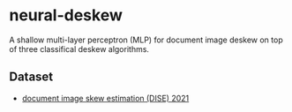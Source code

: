 # neural-deskew

A shallow multi-layer perceptron (MLP) for document image deskew on top of three classifical deskew algorithms.

## Dataset

- [document image skew estimation (DISE) 2021](https://drive.google.com/file/d/1a-a6aOqdsghjeHGLnCLsDs7NoJIus-Pw/view?usp=sharing)
